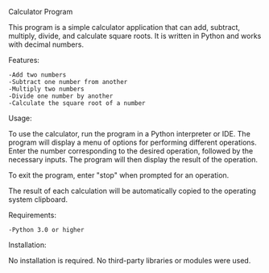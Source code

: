 Calculator Program

This program is a simple calculator application that can add, subtract, multiply, divide, and calculate square roots. It is written in Python and works with decimal numbers.

Features:

    -Add two numbers
    -Subtract one number from another
    -Multiply two numbers
    -Divide one number by another
    -Calculate the square root of a number

Usage:

To use the calculator, run the program in a Python interpreter or IDE. The program will display a menu of options for performing different operations. Enter the number corresponding to the desired operation, followed by the necessary inputs. The program will then display the result of the operation.

To exit the program, enter "stop" when prompted for an operation.

The result of each calculation will be automatically copied to the operating system clipboard.

Requirements:

    -Python 3.0 or higher

Installation:

No installation is required. No third-party libraries or modules were used.
